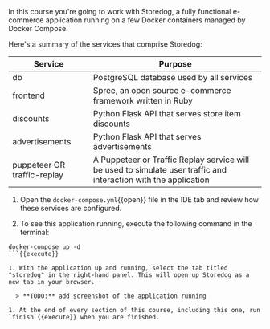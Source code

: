 In this course you're going to work with Storedog, a fully functional e-commerce application running on a few Docker containers managed by Docker Compose.

Here's a summary of the services that comprise Storedog:

| Service        | Purpose |
| ---            | ---        |
| db             | PostgreSQL database used by all services |
| frontend       | Spree, an open source e-commerce framework written in Ruby |
| discounts      | Python Flask API that serves store item discounts |
| advertisements | Python Flask API that serves advertisements |
| puppeteer OR traffic-replay          | A Puppeteer or Traffic Replay service will be used to simulate user traffic and interaction with the application |

1. Open the `docker-compose.yml`{{open}} file in the IDE tab and review how these services are configured. 

1. To see this application running, execute the following command in the terminal:

```
docker-compose up -d
```{{execute}}

1. With the application up and running, select the tab titled "storedog" in the right-hand panel. This will open up Storedog as a new tab in your browser.

  > **TODO:** add screenshot of the application running

1. At the end of every section of this course, including this one, run `finish`{{execute}} when you are finished. 
